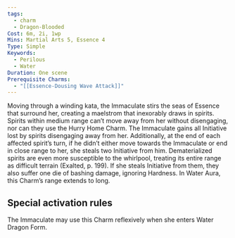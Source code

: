 ```yaml
---
tags:
  - charm
  - Dragon-Blooded
Cost: 6m, 2i, 1wp
Mins: Martial Arts 5, Essence 4
Type: Simple
Keywords:
  - Perilous
  - Water
Duration: One scene
Prerequisite Charms:
  - "[[Essence-Dousing Wave Attack]]"
---
```

Moving through a winding kata, the Immaculate stirs the seas of Essence that surround her, creating a maelstrom that inexorably draws in spirits. Spirits within medium range can’t move away from her without disengaging, nor can they use the Hurry Home Charm. The Immaculate gains all Initiative lost by spirits disengaging away from her. Additionally, at the end of each affected spirit’s turn, if he didn’t either move towards the Immaculate or end in close range to her, she steals two Initiative from him. Dematerialized spirits are even more susceptible to the whirlpool, treating its entire range as difficult terrain (Exalted, p. 199). If she steals Initiative from them, they also suffer one die of bashing damage, ignoring Hardness. In Water Aura, this Charm’s range extends to long. 

## Special activation rules

The Immaculate may use this Charm reflexively when she enters Water Dragon Form.